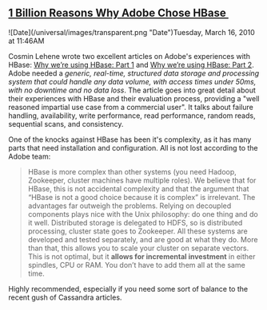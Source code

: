 ## [1 Billion Reasons Why Adobe Chose HBase ](/blog/2010/3/16/1-billion-reasons-why-adobe-chose-hbase.html)

<div class="journal-entry-tag journal-entry-tag-post-title"><span class="posted-on">![Date](/universal/images/transparent.png "Date")Tuesday, March 16, 2010 at 11:46AM</span></div>

<div class="body">

Cosmin Lehene ﻿wrote two excellent articles on Adobe's experiences with HBase: [Why we’re using HBase: Part 1](http://hstack.org/why-were-using-hbase-part-1/) and [Why we’re using HBase: Part 2](http://hstack.org/why-were-using-hbase-part-2/). Adobe needed a _generic,_ _real-time, structured data storage and processing system that could handle any data volume, with access times under 50ms, with no downtime and _no data loss__. The article goes into great detail about their experiences with HBase and their evaluation process, providing a "well reasoned impartial use case from a commercial user". It talks about failure handling, availability, write performance, read performance, random reads, sequential scans, and consistency. 

One of the knocks against HBase has been it's complexity, as it has many parts that need installation and configuration. All is not lost according to the Adobe team:

> HBase is more complex than other systems (you need Hadoop, Zookeeper, cluster machines have multiple roles). We believe that for HBase, this is not accidental complexity and that the argument that “HBase is not a good choice because it is complex” is irrelevant. The advantages far outweigh the problems. Relying on decoupled components plays nice with the Unix philosophy: do one thing and do it well. Distributed storage is delegated to HDFS, so is distributed processing, cluster state goes to Zookeeper. All these systems are developed and tested separately, and are good at what they do. More than that, this allows you to scale your cluster on separate vectors. This is not optimal, but it **allows for incremental investment** in either spindles, CPU or RAM. You don’t have to add them all at the same time.

Highly recommended, especially if you need some sort of balance to the recent gush of Cassandra articles. 

</div>